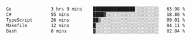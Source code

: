 <!--START_SECTION:waka-->

```txt
Go               3 hrs 9 mins    ████████████████░░░░░░░░░   63.98 %
C#               55 mins         ████▓░░░░░░░░░░░░░░░░░░░░   18.80 %
TypeScript       26 mins         ██▒░░░░░░░░░░░░░░░░░░░░░░   09.01 %
Makefile         12 mins         █░░░░░░░░░░░░░░░░░░░░░░░░   04.11 %
Bash             8 mins          ▓░░░░░░░░░░░░░░░░░░░░░░░░   02.84 %
```

<!--END_SECTION:waka-->
